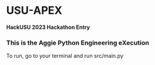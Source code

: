 # USU-APEX
**HackUSU 2023 Hackathon Entry**

### This is the Aggie Python Engineering eXecution


To run, go to your terminal and run src/main.py
